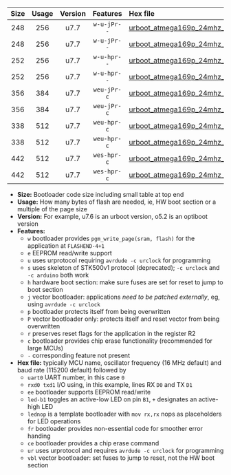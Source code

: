 |Size|Usage|Version|Features|Hex file|
|:-:|:-:|:-:|:-:|:--|
|248|256|u7.7|`w-u-jPr--`|[urboot_atmega169p_24mhz_19200bps_uart0_rxe0_txe1_led+b5_ur_vbl.hex](https://raw.githubusercontent.com/stefanrueger/urboot.hex/main/mcus/atmega169p/fcpu_24mhz/19200_bps/urboot_atmega169p_24mhz_19200bps_uart0_rxe0_txe1_led+b5_ur_vbl.hex)|
|248|256|u7.7|`w-u-jPr--`|[urboot_atmega169p_24mhz_19200bps_uart0_rxe0_txe1_lednop_ur_vbl.hex](https://raw.githubusercontent.com/stefanrueger/urboot.hex/main/mcus/atmega169p/fcpu_24mhz/19200_bps/urboot_atmega169p_24mhz_19200bps_uart0_rxe0_txe1_lednop_ur_vbl.hex)|
|252|256|u7.7|`w-u-hpr--`|[urboot_atmega169p_24mhz_19200bps_uart0_rxe0_txe1_led+b5_fr_ur.hex](https://raw.githubusercontent.com/stefanrueger/urboot.hex/main/mcus/atmega169p/fcpu_24mhz/19200_bps/urboot_atmega169p_24mhz_19200bps_uart0_rxe0_txe1_led+b5_fr_ur.hex)|
|252|256|u7.7|`w-u-hpr--`|[urboot_atmega169p_24mhz_19200bps_uart0_rxe0_txe1_lednop_fr_ur.hex](https://raw.githubusercontent.com/stefanrueger/urboot.hex/main/mcus/atmega169p/fcpu_24mhz/19200_bps/urboot_atmega169p_24mhz_19200bps_uart0_rxe0_txe1_lednop_fr_ur.hex)|
|356|384|u7.7|`weu-jPr-c`|[urboot_atmega169p_24mhz_19200bps_uart0_rxe0_txe1_ee_led+b5_fr_ce_ur_vbl.hex](https://raw.githubusercontent.com/stefanrueger/urboot.hex/main/mcus/atmega169p/fcpu_24mhz/19200_bps/urboot_atmega169p_24mhz_19200bps_uart0_rxe0_txe1_ee_led+b5_fr_ce_ur_vbl.hex)|
|356|384|u7.7|`weu-jPr-c`|[urboot_atmega169p_24mhz_19200bps_uart0_rxe0_txe1_ee_lednop_fr_ce_ur_vbl.hex](https://raw.githubusercontent.com/stefanrueger/urboot.hex/main/mcus/atmega169p/fcpu_24mhz/19200_bps/urboot_atmega169p_24mhz_19200bps_uart0_rxe0_txe1_ee_lednop_fr_ce_ur_vbl.hex)|
|338|512|u7.7|`weu-hpr-c`|[urboot_atmega169p_24mhz_19200bps_uart0_rxe0_txe1_ee_led+b5_fr_ce_ur.hex](https://raw.githubusercontent.com/stefanrueger/urboot.hex/main/mcus/atmega169p/fcpu_24mhz/19200_bps/urboot_atmega169p_24mhz_19200bps_uart0_rxe0_txe1_ee_led+b5_fr_ce_ur.hex)|
|338|512|u7.7|`weu-hpr-c`|[urboot_atmega169p_24mhz_19200bps_uart0_rxe0_txe1_ee_lednop_fr_ce_ur.hex](https://raw.githubusercontent.com/stefanrueger/urboot.hex/main/mcus/atmega169p/fcpu_24mhz/19200_bps/urboot_atmega169p_24mhz_19200bps_uart0_rxe0_txe1_ee_lednop_fr_ce_ur.hex)|
|442|512|u7.7|`wes-hpr-c`|[urboot_atmega169p_24mhz_19200bps_uart0_rxe0_txe1_ee_led+b5_fr_ce.hex](https://raw.githubusercontent.com/stefanrueger/urboot.hex/main/mcus/atmega169p/fcpu_24mhz/19200_bps/urboot_atmega169p_24mhz_19200bps_uart0_rxe0_txe1_ee_led+b5_fr_ce.hex)|
|442|512|u7.7|`wes-hpr-c`|[urboot_atmega169p_24mhz_19200bps_uart0_rxe0_txe1_ee_lednop_fr_ce.hex](https://raw.githubusercontent.com/stefanrueger/urboot.hex/main/mcus/atmega169p/fcpu_24mhz/19200_bps/urboot_atmega169p_24mhz_19200bps_uart0_rxe0_txe1_ee_lednop_fr_ce.hex)|

- **Size:** Bootloader code size including small table at top end
- **Usage:** How many bytes of flash are needed, ie, HW boot section or a multiple of the page size
- **Version:** For example, u7.6 is an urboot version, o5.2 is an optiboot version
- **Features:**
  + `w` bootloader provides `pgm_write_page(sram, flash)` for the application at `FLASHEND-4+1`
  + `e` EEPROM read/write support
  + `u` uses urprotocol requiring `avrdude -c urclock` for programming
  + `s` uses skeleton of STK500v1 protocol (deprecated); `-c urclock` and `-c arduino` both work
  + `h` hardware boot section: make sure fuses are set for reset to jump to boot section
  + `j` vector bootloader: applications *need to be patched externally*, eg, using `avrdude -c urclock`
  + `p` bootloader protects itself from being overwritten
  + `P` vector bootloader only: protects itself and reset vector from being overwritten
  + `r` preserves reset flags for the application in the register R2
  + `c` bootloader provides chip erase functionality (recommended for large MCUs)
  + `-` corresponding feature not present
- **Hex file:** typically MCU name, oscillator frequency (16 MHz default) and baud rate (115200 default) followed by
  + `uart0` UART number, in this case `0`
  + `rxd0 txd1` I/O using, in this example, lines RX `D0` and TX `D1`
  + `ee` bootloader supports EEPROM read/write
  + `led-b1` toggles an active-low LED on pin `B1`, `+` designates an active-high LED
  + `lednop` is a template bootloader with `mov rx,rx` nops as placeholders for LED operations
  + `fr` bootloader provides non-essential code for smoother error handing
  + `ce` bootloader provides a chip erase command
  + `ur` uses urprotocol and requires `avrdude -c urclock` for programming
  + `vbl` vector bootloader: set fuses to jump to reset, not the HW boot section
